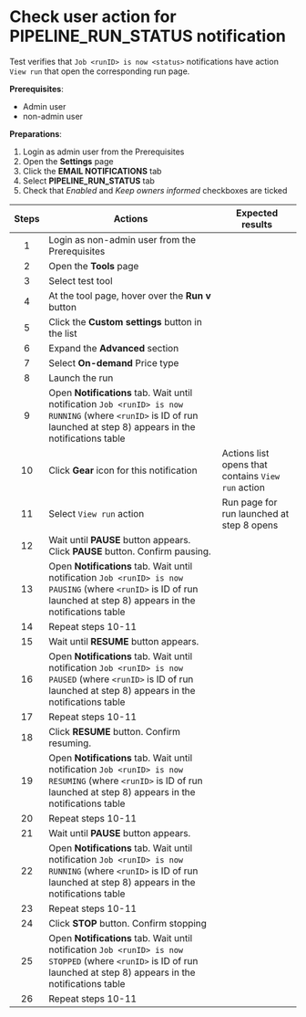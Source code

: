 # Check user action for PIPELINE_RUN_STATUS notification

Test verifies that `Job <runID> is now <status>` notifications have action `View run` that open the corresponding run page. 

**Prerequisites**:
- Admin user
- non-admin user

**Preparations**:
1. Login as admin user from the Prerequisites
2. Open the **Settings** page
3. Click the **EMAIL NOTIFICATIONS** tab 
4. Select **PIPELINE_RUN_STATUS** tab
5. Check that _Enabled_ and _Keep owners informed_ checkboxes are ticked

| Steps | Actions | Expected results |
| :---: | --- |---|
| 1 | Login as non-admin user from the Prerequisites |  |
| 2 | Open the **Tools** page |  | 
| 3 | Select test tool |  |
| 4 | At the tool page, hover over the **Run v** button |  |
| 5 | Click the **Custom settings** button in the list |  |
| 6 | Expand the **Advanced** section |  | 
| 7 | Select **On-demand** Price type |  |
| 8 | Launch the run |  |
| 9 | Open **Notifications** tab. Wait until notification `Job <runID> is now RUNNING` (where `<runID>` is ID of run launched at step 8) appears in the notifications table | |
| 10 | Click **Gear** icon for this notification | Actions list opens that contains `View run` action |
| 11 | Select `View run` action | Run page for run  launched at step 8 opens | 
| 12 | Wait until **PAUSE** button appears. Click **PAUSE** button. Confirm pausing. | |
| 13 | Open **Notifications** tab. Wait until notification `Job <runID> is now PAUSING` (where `<runID>` is ID of run launched at step 8) appears in the notifications table | |
| 14 | Repeat steps 10-11 | |
| 15 | Wait until **RESUME** button appears. | |
| 16 | Open **Notifications** tab. Wait until notification `Job <runID> is now PAUSED` (where `<runID>` is ID of run launched at step 8) appears in the notifications table | |
| 17 | Repeat steps 10-11 | |
| 18 | Click **RESUME** button. Confirm resuming. |  |
| 19 | Open **Notifications** tab. Wait until notification `Job <runID> is now RESUMING` (where `<runID>` is ID of run launched at step 8) appears in the notifications table | |
| 20 | Repeat steps 10-11 | |
| 21 | Wait until **PAUSE** button appears. | |
| 22 | Open **Notifications** tab. Wait until notification `Job <runID> is now RUNNING` (where `<runID>` is ID of run launched at step 8) appears in the notifications table | |
| 23 | Repeat steps 10-11 | |
| 24 | Click **STOP** button. Confirm stopping | |
| 25 | Open **Notifications** tab. Wait until notification `Job <runID> is now STOPPED` (where `<runID>` is ID of run launched at step 8) appears in the notifications table | |
| 26 | Repeat steps 10-11 | |
